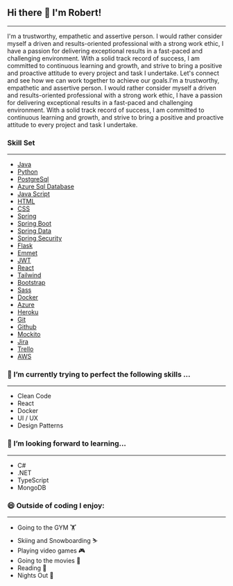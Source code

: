 ## Hi there 👋 I'm Robert!

---

I'm a trustworthy, empathetic and assertive person. I would rather consider myself a driven and results-oriented professional with a strong work ethic, I have a passion for delivering exceptional results in a fast-paced and challenging environment. With a solid track record of success, I am committed to continuous learning and growth, and strive to bring a positive and proactive attitude to every project and task I undertake. Let's connect and see how we can work together to achieve our goals.I'm a trustworthy, empathetic and assertive person. I would rather consider myself a driven and results-oriented professional with a strong work ethic, I have a passion for delivering exceptional results in a fast-paced and challenging environment. With a solid track record of success, I am committed to continuous learning and growth, and strive to bring a positive and proactive attitude to every project and task I undertake.

### Skill Set
---
 - [Java]
 - [Python]
 - [PostgreSql]
 - [Azure Sql Database]
 - [Java Script]
 - [HTML]
 - [CSS]
 - [Spring]
 - [Spring Boot]
 - [Spring Data]
 - [Spring Security]
 - [Flask]
 - [Emmet]
 - [JWT]
 - [React]
 - [Tailwind]
 - [Bootstrap]
 - [Sass]
 - [Docker]
 - [Azure]
 - [Heroku]
 - [Git]
 - [Github]
 - [Mockito]
 - [Jira]
 - [Trello]
 - [AWS]

### 🔭 I’m currently trying to perfect the following skills …
---
 - Clean Code
 - React
 - Docker
 - UI / UX
 - Design Patterns
 
### 🤔 I’m looking forward to learning…
---
 - C#
 - .NET
 - TypeScript
 - MongoDB
 
### 😄 Outside of coding I enjoy:
---
 - Going to the GYM 🏋
 - Skiing and Snowboarding ️⛷
 - Playing video games 🎮
 - Going to the movies 🍿
 - Reading 📖
 - Nights Out 🎤

[Java]: https://www.java.com/en/
[Python]: https://www.python.org/
[Java Script]: https://www.javascript.com/
[PostgreSql]: https://www.postgresql.org/
[Azure Sql Database]: https://azure.microsoft.com/en-us/products/azure-sql/database/#overview
[HTML]: https://developer.mozilla.org/en-US/docs/Web/HTML
[CSS]: https://developer.mozilla.org/en-US/docs/Web/CSS
[Spring]: https://www.google.com/search?q=spring&oq=spring&aqs=edge.0.69i59l4j0i512j0i131i433i512j69i60l3.1063j0j4&sourceid=chrome&ie=UTF-8
[Spring Boot]: https://www.google.com/search?q=spring&oq=spring&aqs=edge.0.69i59l4j0i512j0i131i433i512j69i60l3.1063j0j4&sourceid=chrome&ie=UTF-8
[Spring Data]: https://spring.io/projects/spring-data
[Spring Security]: https://spring.io/projects/spring-security
[Flask]: https://flask.palletsprojects.com/en/2.1.x/
[Emmet]: https://emmet.io/
[JWT]: https://jwt.io/
[React]: https://reactjs.org/
[Tailwind]: https://tailwindcss.com/
[Bootstrap]: https://getbootstrap.com/
[Sass]: https://sass-lang.com/
[Docker]: https://www.docker.com/
[Azure]: https://azure.microsoft.com/en-us/
[Heroku]: https://dashboard.heroku.com
[Git]: https://git-scm.com/
[Github]: https://github.com/
[Mockito]: https://site.mockito.org/
[Jira]: https://www.atlassian.com/software/jira
[Trello]: https://trello.com/
[AWS]: https://aws.amazon.com/free/?trk=d5254134-67ca-4a35-91cc-77868c97eedd&sc_channel=ps&s_kwcid=AL!4422!3!433803620858!e!!g!!aws&ef_id=CjwKCAiAlp2fBhBPEiwA2Q10D9KJ6EzmJfkikFvvofpQLdtMZ1WZvpPPj6COEbCEQfJxTetOY1c-bxoC44MQAvD_BwE:G:s&s_kwcid=AL!4422!3!433803620858!e!!g!!aws

<!--
**R0bert196/R0bert196** is a ✨ _special_ ✨ repository because its `README.md` (this file) appears on your GitHub profile.

Here are some ideas to get you started:

- 🔭 I’m currently working on ...
- 🌱 I’m currently learning ...
- 👯 I’m looking to collaborate on ...
- 🤔 I’m looking for help with ...
- 💬 Ask me about ...
- 📫 How to reach me: ...
- 😄 Pronouns: ...
- ⚡ Fun fact: ...
-->
